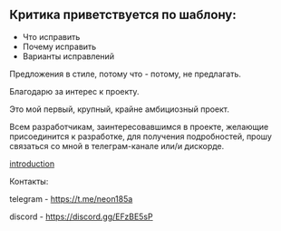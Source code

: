 ## Критика приветствуется по шаблону:

- Что исправить
- Почему исправить
- Варианты исправлений

Предложения в стиле, потому что - потому, не предлагать.

Благодарю за интерес к проекту.

Это мой первый, крупный, крайне амбициозный проект.

Всем разработчикам, заинтересовавшимся в проекте, желающие присоединится к разработке, для получения подробностей, прошу связаться со мной в телеграм-канале или/и дискорде. 

[introduction](readme/introduction.md)

Контакты:

telegram - https://t.me/neon185a

discord - https://discord.gg/EFzBE5sP

